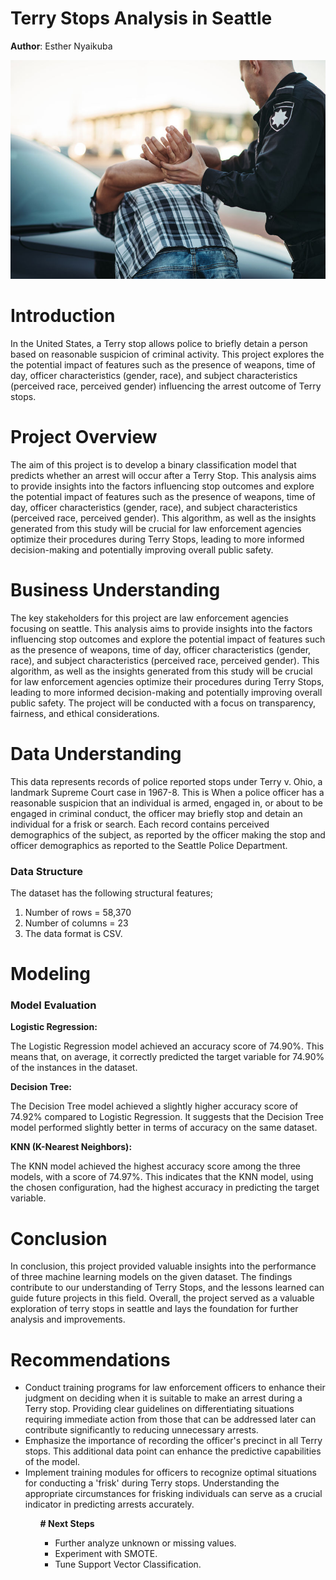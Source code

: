 # Terry Stops Analysis in Seattle

**Author**: Esther Nyaikuba
<p  align = "centre">
   <img width= "600" height="350" src="terry_stops.jpg">
</p>

# Introduction
In the United States, a Terry stop allows police to briefly detain a person based on reasonable suspicion of criminal activity. This project explores the the potential impact of features such as the presence of weapons, time of day, officer characteristics (gender, race), and subject characteristics (perceived race, perceived gender) influencing the arrest outcome of Terry stops. 

# Project Overview
The aim of this project is to develop a binary classification model that predicts whether an arrest will occur after a Terry Stop. This analysis aims to provide insights into the factors influencing stop outcomes and explore the potential impact of features such as the presence of weapons, time of day, officer characteristics (gender, race), and subject characteristics (perceived race, perceived gender). This algorithm, as well as the insights generated from this study will be crucial for law enforcement agencies optimize their procedures during Terry Stops, leading to more informed decision-making and potentially improving overall public safety.


# Business Understanding
The key stakeholders for this project are law enforcement agencies focusing on seattle. This analysis aims to provide insights into the factors influencing stop outcomes and explore the potential impact of features such as the presence of weapons, time of day, officer characteristics (gender, race), and subject characteristics (perceived race, perceived gender). This algorithm, as well as the insights generated from this study will be crucial for law enforcement agencies optimize their procedures during Terry Stops, leading to more informed decision-making and potentially improving overall public safety. The project will be conducted with a focus on transparency, fairness, and ethical considerations.

# Data Understanding
This data represents records of police reported stops under Terry v. Ohio, a landmark Supreme Court case in 1967-8. This is When a police officer has a reasonable suspicion that an individual is armed, engaged in, or about to be engaged in criminal conduct, the officer may briefly stop and detain an individual for a frisk or search.
Each record contains perceived demographics of the subject, as reported by the officer making the stop and officer demographics as reported to the Seattle Police Department. 

### Data Structure
The dataset has the following structural features; 
1. Number of rows = 58,370 
2. Number of columns = 23 
3. The data format is CSV. 

# Modeling

### Model Evaluation
<b>Logistic Regression:</b>

The Logistic Regression model achieved an accuracy score of 74.90%. This means that, on average, it correctly predicted the target variable for 74.90% of the instances in the dataset.

<b>Decision Tree:</b>

The Decision Tree model achieved a slightly higher accuracy score of 74.92% compared to Logistic Regression. It suggests that the Decision Tree model performed slightly better in terms of accuracy on the same dataset.

<b>KNN (K-Nearest Neighbors):</b>

The KNN model achieved the highest accuracy score among the three models, with a score of 74.97%. This indicates that the KNN model, using the chosen configuration, had the highest accuracy in predicting the target variable.

# Conclusion
In conclusion, this project provided valuable insights into the performance of three machine learning models on the given dataset. The findings contribute to our understanding of Terry Stops, and the lessons learned can guide future projects in this field. Overall, the project served as a valuable exploration of terry stops in seattle and lays the foundation for further analysis and improvements.


# Recommendations
<ul>
<li>Conduct training programs for law enforcement officers to enhance their judgment on deciding when it is suitable to make an arrest during a Terry stop. Providing clear guidelines on differentiating situations requiring immediate action from those that can be addressed later can contribute significantly to reducing unnecessary arrests.</li>

<li>Emphasize the importance of recording the officer's precinct in all Terry stops. This additional data point can enhance the predictive capabilities of the model.</li>

<li>Implement training modules for officers to recognize optimal situations for conducting a 'frisk' during Terry stops. Understanding the appropriate circumstances for frisking individuals can serve as a crucial indicator in predicting arrests accurately.</li>
<ul>
    
<b># Next Steps</b>
<ul>
<li>Further analyze unknown or missing values.</li>
<li>Experiment with SMOTE.</li>
<li>Tune Support Vector Classification.</li>
</ul>